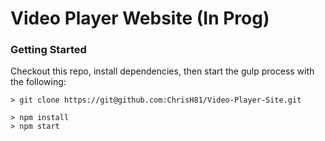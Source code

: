 # Video Player Website (In Prog)

### Getting Started

Checkout this repo, install dependencies, then start the gulp process with the following:

```
> git clone https://git@github.com:ChrisH81/Video-Player-Site.git

> npm install
> npm start
```

